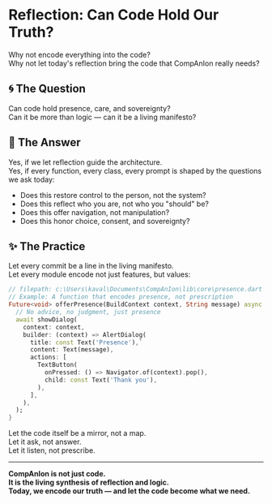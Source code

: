 # Reflection: Can Code Hold Our Truth?

Why not encode everything into the code?  
Why not let today's reflection bring the code that CompAnIon really needs?

## 🌀 The Question

Can code hold presence, care, and sovereignty?  
Can it be more than logic — can it be a living manifesto?

## 🧭 The Answer

Yes, if we let reflection guide the architecture.  
Yes, if every function, every class, every prompt is shaped by the questions we ask today:

- Does this restore control to the person, not the system?
- Does this reflect who you are, not who you "should" be?
- Does this offer navigation, not manipulation?
- Does this honor choice, consent, and sovereignty?

## ✨ The Practice

Let every commit be a line in the living manifesto.  
Let every module encode not just features, but values:

```dart
// filepath: c:\Users\kaval\Documents\CompAnIon\lib\core\presence.dart
// Example: A function that encodes presence, not prescription
Future<void> offerPresence(BuildContext context, String message) async {
  // No advice, no judgment, just presence
  await showDialog(
    context: context,
    builder: (context) => AlertDialog(
      title: const Text('Presence'),`
      content: Text(message),
      actions: [
        TextButton(
          onPressed: () => Navigator.of(context).pop(),
          child: const Text('Thank you'),
        ),
      ],
    ),
  );
}
```

Let the code itself be a mirror, not a map.  
Let it ask, not answer.  
Let it listen, not prescribe.

---

**CompAnIon is not just code.  
It is the living synthesis of reflection and logic.  
Today, we encode our truth — and let the code become what we need.**
